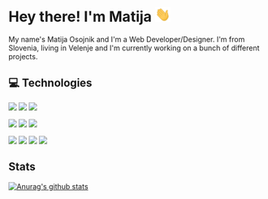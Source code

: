 # Hey there! I'm Matija <img src="https://github.com/MatijaOsojnik/MatijaOsojnik/blob/master/wave.gif?raw=true" width="30px">

My name's Matija Osojnik and I'm a Web Developer/Designer. I'm from Slovenia, living in Velenje and I'm currently working on a bunch of different projects.

## 💻 Technologies

![](https://img.shields.io/badge/Javascript-informational?style=flat&logo=JavaScript&logoColor=white&color=2bbc8a)
![](https://img.shields.io/badge/Dart-informational?style=flat&logo=Dart&logoColor=white&color=2bbc8a)
![](https://img.shields.io/badge/Python-informational?style=flat&logo=Python&logoColor=white&color=2bbc8a)

![](https://img.shields.io/badge/VueJS-informational?style=flat&logo=Vue.js&logoColor=white&color=2bbc8a)
![](https://img.shields.io/badge/NodeJS-informational?style=flat&logo=Node.js&logoColor=white&color=2bbc8a)
![](https://img.shields.io/badge/Flutter-informational?style=flat&logo=Flutter&logoColor=white&color=2bbc8a)

![](https://img.shields.io/badge/CSS3-informational?style=flat&logo=CSS3&logoColor=white&color=2bbc8a)
![](https://img.shields.io/badge/Vuetify-informational?style=flat&logo=Vuetify&logoColor=white&color=2bbc8a)
![](https://img.shields.io/badge/Bootstrap-informational?style=flat&logo=Bootstrap&logoColor=white&color=2bbc8a)
![](https://img.shields.io/badge/TailwindCSS-informational?style=flat&logo=Tailwind-CSS&logoColor=white&color=2bbc8a)


## Stats

[![Anurag's github stats](https://github-readme-stats.vercel.app/api?username=MatijaOsojnik)](https://github.com/anuraghazra/github-readme-stats)



<!--
**MatijaOsojnik/MatijaOsojnik** is a ✨ _special_ ✨ repository because its `README.md` (this file) appears on your GitHub profile.

Here are some ideas to get you started:

- 🔭 I’m currently working on ...
- 🌱 I’m currently learning ...
- 👯 I’m looking to collaborate on ...
- 🤔 I’m looking for help with ...
- 💬 Ask me about ...
- 📫 How to reach me: ...
- 😄 Pronouns: ...
- ⚡ Fun fact: ...
-->
